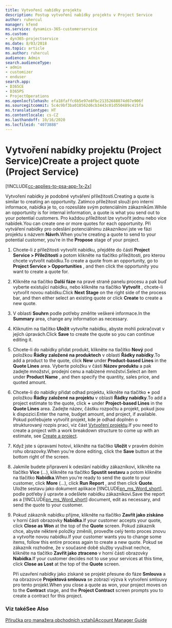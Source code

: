 ```yaml
---
title: Vytvoření nabídky projektu
description: Postup vytvoření nabídky projektu v Project Service
author: ruhercul
manager: kfend
ms.service: dynamics-365-customerservice
ms.custom:
- dyn365-projectservice
ms.date: 8/03/2018
ms.topic: article
ms.author: ruhercul
audience: Admin
search.audienceType:
- admin
- customizer
- enduser
search.app:
- D365CE
- D365PS
- ProjectOperations
ms.openlocfilehash: efa18faffc6b5e97e8fbc21352688874d07e906f
ms.sourcegitcommit: 5c4c9bf3ba018562d6cb3443c01d550489c415fa
ms.translationtype: HT
ms.contentlocale: cs-CZ
ms.lasthandoff: 10/16/2020
ms.locfileid: "4073888"
---
```

# <a name="create-a-project-quote-project-service"></a><span data-ttu-id="01a51-103">Vytvoření nabídky projektu (Project Service)</span><span class="sxs-lookup"><span data-stu-id="01a51-103">Create a project quote (Project Service)</span></span>

[!INCLUDE[cc-applies-to-psa-app-1x-2x](../includes/cc-applies-to-psa-app-1x-2x.md)]

<span data-ttu-id="01a51-104">Vytvoření nabídky je podobné vytváření příležitosti.</span><span class="sxs-lookup"><span data-stu-id="01a51-104">Creating a quote is similar to creating an opportunity.</span></span> <span data-ttu-id="01a51-105">Zatímco příležitost slouží pro interní informace, nabídka je to, co rozesíláte svým potenciálním zákazníkům.</span><span class="sxs-lookup"><span data-stu-id="01a51-105">While an opportunity is for internal information, a quote is what you send out to your potential customers.</span></span> <span data-ttu-id="01a51-106">Pro každou příležitost lze vytvořit jednu nebo více nabídek.</span><span class="sxs-lookup"><span data-stu-id="01a51-106">You can create one or more quotes for each opportunity.</span></span> <span data-ttu-id="01a51-107">Při vytváření nabídky pro odeslání potenciálnímu zákazníkovi jste ve fázi projektu s názvem **Návrh**.</span><span class="sxs-lookup"><span data-stu-id="01a51-107">When you’re creating a quote to send to your potential customer, you’re in the **Propose** stage of your project.</span></span>  
  
1. <span data-ttu-id="01a51-108">Chcete-li z příležitosti vytvořit nabídku, přejděte do části  **Project Service > Příležitosti** a potom klikněte na tlačítko příležitosti, pro kterou chcete vytvořit nabídku.</span><span class="sxs-lookup"><span data-stu-id="01a51-108">To create a quote from an opportunity, go to **Project Service > Opportunities** , and then click the opportunity you want to create a quote for.</span></span>  
  
2. <span data-ttu-id="01a51-109">Klikněte na tlačítko **Další fáze** na pravé straně panelu procesu a pak buď vyberte existující nabídku, nebo klikněte na tlačítko **Vytvořit** , chcete-li vytvořit novou nabídku.</span><span class="sxs-lookup"><span data-stu-id="01a51-109">Click **Next Stage** on the right side of the process bar, and then either select an existing quote or click **Create** to create a new quote.</span></span>  
  
3. <span data-ttu-id="01a51-110">V oblasti **Souhrn** podle potřeby změňte veškeré informace.</span><span class="sxs-lookup"><span data-stu-id="01a51-110">In the **Summary** area, change any information as necessary.</span></span>  
  
4. <span data-ttu-id="01a51-111">Kliknutím na tlačítko **Uložit** vytvořte nabídku, abyste mohli pokračovat v jejích úpravách.</span><span class="sxs-lookup"><span data-stu-id="01a51-111">Click **Save** to create the quote so you can continue editing it.</span></span>  
  
5. <span data-ttu-id="01a51-112">Chcete-li do nabídky přidat produkt, klikněte na tlačítko **Nový** pod položkou **Řádky založené na produktech** v oblasti **Řádky nabídky**.</span><span class="sxs-lookup"><span data-stu-id="01a51-112">To add a product to the quote, click **New** under **Product-based Lines** in the **Quote Lines** area.</span></span> <span data-ttu-id="01a51-113">Vyberte položku v části **Název produktu** a pak zadejte množství, prodejní cenu a nabízené množství.</span><span class="sxs-lookup"><span data-stu-id="01a51-113">Select an item under **Product Name** , and then specify the quantity, sales price, and quoted amount.</span></span>  
  
6. <span data-ttu-id="01a51-114">Chcete-li do nabídky přidat odhad projektu, klikněte na tlačítko **+** pod položkou **Řádky založené na projektu** v oblasti **Řádky nabídky**.</span><span class="sxs-lookup"><span data-stu-id="01a51-114">To add a project estimate to the quote, click **+** under **Project-based Lines** in the **Quote Lines** area.</span></span> <span data-ttu-id="01a51-115">Zadejte název, částku rozpočtu a projekt, pokud jsou k dispozici.</span><span class="sxs-lookup"><span data-stu-id="01a51-115">Enter the name, budget amount, and project, if available.</span></span> <span data-ttu-id="01a51-116">Pokud potřebujete vytvořit projekt, kde je odhad doplněn o strukturovaný rozpis prací, viz část [Vytvoření projektu](../psa/create-project.md).</span><span class="sxs-lookup"><span data-stu-id="01a51-116">If you need to create a project with a work breakdown structure to come up with an estimate, see [Create a project](../psa/create-project.md).</span></span>  
  
7. <span data-ttu-id="01a51-117">Když jste s úpravami hotovi, klikněte na tlačítko **Uložit** v pravém dolním rohu obrazovky.</span><span class="sxs-lookup"><span data-stu-id="01a51-117">When you’re done editing, click the **Save** button at the bottom right of the screen.</span></span>  
  
8. <span data-ttu-id="01a51-118">Jakmile budete připraveni k odeslání nabídky zákazníkovi, klikněte na tlačítko **Více** (...), klikněte na tlačítko **Spustit sestavu** a potom klikněte na tlačítko **Nabídka**.</span><span class="sxs-lookup"><span data-stu-id="01a51-118">When you’re ready to send the quote to your customer, click **More** (…), click **Run Report** , and then click **Quote**.</span></span> <span data-ttu-id="01a51-119">Uložte sestavu jako dokument aplikace [!INCLUDE[pn_ms_Word_short](../includes/pn-ms-word-short.md)], podle potřeby ji upravte a odešlete nabídku zákazníkovi.</span><span class="sxs-lookup"><span data-stu-id="01a51-119">Save the report as a [!INCLUDE[pn_ms_Word_short](../includes/pn-ms-word-short.md)] document, edit as necessary, and send the quote to your customer.</span></span>  
  
9. <span data-ttu-id="01a51-120">Pokud zákazník nabídku přijme, klikněte na tlačítko **Zavřít jako získáno** v horní části obrazovky **Nabídka**.</span><span class="sxs-lookup"><span data-stu-id="01a51-120">If your customer accepts your quote, click **Close as Won** at the top of the **Quote** screen.</span></span> <span data-ttu-id="01a51-121">Pokud zákazník chce, abyste některé položky změnili, proveďte celý tento proces znovu a vytvořte novou nabídku.</span><span class="sxs-lookup"><span data-stu-id="01a51-121">If your customer wants you to change some items, follow this entire process again to create a new quote.</span></span> <span data-ttu-id="01a51-122">Pokud se zákazník rozhodne, že v současné době služby využívat nechce, klikněte na tlačítko **Zavřít jako ztraceno** v horní části obrazovky **Nabídka**.</span><span class="sxs-lookup"><span data-stu-id="01a51-122">If your customer decides not to use your services at this time, click **Close as Lost** at the top of the **Quote** screen.</span></span>  
  
   <span data-ttu-id="01a51-123">Při uzavření nabídky jako získané se projekt přesune do fáze **Smlouva** a na obrazovce **Projektová smlouva** se zobrazí výzva k vytvoření smlouvy pro tento projekt.</span><span class="sxs-lookup"><span data-stu-id="01a51-123">When you close a quote as won, your project moves on to the **Contract** stage, and the **Project Contract** screen prompts you to create a contract for this project.</span></span>  
  
### <a name="see-also"></a><span data-ttu-id="01a51-124">Viz také</span><span class="sxs-lookup"><span data-stu-id="01a51-124">See Also</span></span>  
 [<span data-ttu-id="01a51-125">Příručka pro manažera obchodních vztahů</span><span class="sxs-lookup"><span data-stu-id="01a51-125">Account Manager Guide</span></span>](../psa/account-manager-guide.md)
